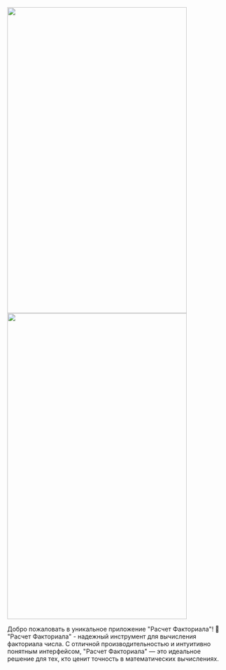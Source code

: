<img src="https://github.com/KanatBayalbayev/Factorial_Finder/assets/115481348/fe965112-8de7-4ba7-bffc-94187010dea3" width="410" height="700">
<img src="https://github.com/KanatBayalbayev/Factorial_Finder/assets/115481348/74776feb-a41e-4555-b302-64c429d09e65" width="410" height="700">

Добро пожаловать в уникальное приложение "Расчет Факториала"! 
🚀 "Расчет Факториала" - надежный инструмент для вычисления факториала числа. С отличной производительностью и интуитивно понятным интерфейсом, 
"Расчет Факториала" — это идеальное решение для тех, кто ценит точность в математических вычислениях.
